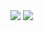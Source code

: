 <div style="display:flex,justify-content: space-evenly;"><img src="https://i0.hdslb.com/bfs/article/0746af17b6f02b57fad1f1d34af8fa2b22d3cc94.gif@480w_270h_progressive.webp" />
<img src="https://i0.hdslb.com/bfs/article/a2f2456a90e8b645306735ef6762240c03d2c420.gif@480w_270h_progressive.webp" /></div>

